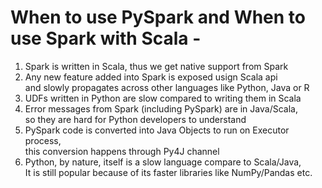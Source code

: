 # When to use PySpark and When to use Spark with Scala - 

1. Spark is written in Scala, thus we get native support from Spark
2. Any new feature added into Spark is exposed usign Scala api  
  and slowly propagates across other languages like Python, Java or R    
3. UDFs written in Python are slow compared to writing them in Scala
4. Error messages from Spark (including PySpark) are in Java/Scala,  
  so they are hard for Python developers to understand  
5. PySpark code is converted into Java Objects to run on Executor process,  
  this conversion happens through Py4J channel  
6. Python, by nature, itself is a slow language compare to Scala/Java,  
  It is still popular because of its faster libraries like NumPy/Pandas etc.  

